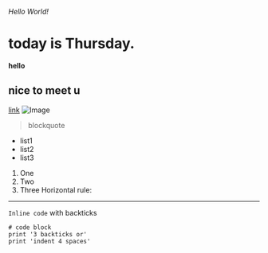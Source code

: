 *Hello World!*
# today is Thursday.
**hello**
## nice to meet u
[link](https://ucsd-cse15l-s23.github.io/)
![Image](http://url/a.png)
> blockquote
* list1
* list2
* list3
1. One
2. Two
3. Three
Horizontal rule:

***
`Inline code` with backticks
```
# code block
print '3 backticks or'
print 'indent 4 spaces'
```
